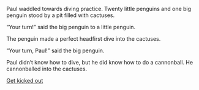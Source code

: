 Paul waddled towards diving practice. Twenty little penguins and one big penguin stood by a pit filled with cactuses. 

“Your turn!” said the big penguin to a little penguin.

The penguin made a perfect headfirst dive into the cactuses. 

“Your turn, Paul!” said the big penguin. 

Paul didn’t know how to dive, but he did know how to do a cannonball. He cannonballed into the cactuses.

[Get kicked out](KickedOut.md)
